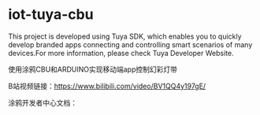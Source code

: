 # iot-tuya-cbu
This project is developed using Tuya SDK, which enables you to quickly develop branded apps connecting and controlling smart scenarios of many devices.For more information, please check Tuya Developer Website.

使用涂鸦CBU和ARDUINO实现移动端app控制幻彩灯带

B站视频链接：https://www.bilibili.com/video/BV1QQ4y197gE/

涂鸦开发者中心文档：


